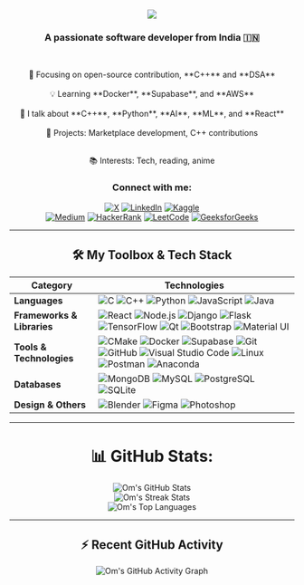 <h1 align="center">
    <img src="https://readme-typing-svg.herokuapp.com/?font=Righteous&size=35&center=true&vCenter=true&width=500&height=70&duration=4000&lines=Hi!+👋;+I'm+Om+Gaikwad!;" />
</h1>

<h3 align="center"> A passionate software developer from India 🇮🇳 </h3>
<br/>
<div align="center">
<p> 🌟 Focusing on open-source contribution, **C++** and **DSA** <br> <br>
💡 Learning **Docker**, **Supabase**, and **AWS**  <br><br>
💬 I talk about **C++**, **Python**, **AI**, **ML**, and **React**  <br><br>
🚀 Projects: Marketplace development, C++ contributions  <br><br>

📚 Interests: Tech, reading, anime</p>
</div>

<div align="center">
<h3 align="center">Connect with me:</h3>
<p align="center">

  <a href="####" target="_blank"><img src="https://img.shields.io/badge/X-black.svg?logo=X&logoColor=white" alt="X" /></a>
  <a href="####" target="_blank"><img src="https://img.shields.io/badge/LinkedIn-0077B5?style=for-the-badge&logo=linkedin&logoColor=white" alt="LinkedIn" /></a>
  <a href="####" target="_blank"><img src="https://img.shields.io/badge/Kaggle-20BEFF?style=for-the-badge&logo=kaggle&logoColor=white" alt="Kaggle" /></a>
  <br/>
  <a href="####" target="_blank"><img src="https://img.shields.io/badge/Medium-000000?style=for-the-badge&logo=medium&logoColor=white" alt="Medium" /></a>
  <a href="####" target="_blank"><img src="https://img.shields.io/badge/HackerRank-2EC866?style=for-the-badge&logo=hackerrank&logoColor=white" alt="HackerRank" /></a>
  <a href="####" target="_blank"><img src="https://img.shields.io/badge/LeetCode-FEFEFE?style=for-the-badge&logo=leetcode&logoColor=black" alt="LeetCode" /></a>
  <a href="####" target="_blank"><img src="https://img.shields.io/badge/GeeksforGeeks-5A9F2F?style=for-the-badge&logo=geeksforgeeks&logoColor=white" alt="GeeksforGeeks" /></a>
</p>
</div>

<div align="center">
<hr/>
<h2 align="center">🛠️ My Toolbox & Tech Stack</h2>

| **Category**              | **Technologies**                                                                                                                                                       |
|---------------------------|---------------------------------------------------------------------------------------------------------------------------------------------------------------------------|
| **Languages**             | ![C](https://skillicons.dev/icons?i=c) ![C++](https://skillicons.dev/icons?i=cpp) ![Python](https://skillicons.dev/icons?i=python) ![JavaScript](https://skillicons.dev/icons?i=js) ![Java](https://skillicons.dev/icons?i=java) |
| **Frameworks & Libraries**| ![React](https://skillicons.dev/icons?i=react) ![Node.js](https://skillicons.dev/icons?i=nodejs) ![Django](https://skillicons.dev/icons?i=django) ![Flask](https://skillicons.dev/icons?i=flask) ![TensorFlow](https://skillicons.dev/icons?i=tensorflow) ![Qt](https://skillicons.dev/icons?i=qt) ![Bootstrap](https://skillicons.dev/icons?i=bootstrap) ![Material UI](https://skillicons.dev/icons?i=materialui) |
| **Tools & Technologies**  | ![CMake](https://skillicons.dev/icons?i=cmake) ![Docker](https://skillicons.dev/icons?i=docker) ![Supabase](https://skillicons.dev/icons?i=supabase) ![Git](https://skillicons.dev/icons?i=git) ![GitHub](https://skillicons.dev/icons?i=github) ![Visual Studio Code](https://skillicons.dev/icons?i=vscode) ![Linux](https://skillicons.dev/icons?i=linux) ![Postman](https://skillicons.dev/icons?i=postman) ![Anaconda](https://skillicons.dev/icons?i=anaconda) |
| **Databases**             | ![MongoDB](https://skillicons.dev/icons?i=mongodb) ![MySQL](https://skillicons.dev/icons?i=mysql) ![PostgreSQL](https://skillicons.dev/icons?i=postgres) ![SQLite](https://skillicons.dev/icons?i=sqlite) |
| **Design & Others**       | ![Blender](https://skillicons.dev/icons?i=blender) ![Figma](https://skillicons.dev/icons?i=figma) ![Photoshop](https://skillicons.dev/icons?i=photoshop) |
</div>
<hr/>
<h1 align="center">📊 GitHub Stats:</h1>

<p align="center">
  <img src="https://github-readme-stats.vercel.app/api?username=OmGaikwad&theme=github_dark&hide_border=false&include_all_commits=false&count_private=false" alt="Om's GitHub Stats" />
  <br />
  <img src="https://github-readme-streak-stats.herokuapp.com/?user=OmGaikwad&theme=github_dark&hide_border=false" alt="Om's Streak Stats" />
  <br />
  <img src="https://github-readme-stats.vercel.app/api/top-langs/?username=OmGaikwad&theme=github_dark&hide_border=false&include_all_commits=false&count_private=false&layout=compact" alt="Om's Top Languages" />
</p>


<hr/>
<h2 align="center">⚡ Recent GitHub Activity</h2>
<p align="center">
  <img src="https://github-readme-activity-graph.vercel.app/graph?username=OmGaikwad&bg_color=0d1117&color=ffffff&line=00ff00&point=ffffff&hide_border=true" alt="Om's GitHub Activity Graph" />
</p>
